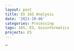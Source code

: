 ```yaml
---
layout: post
title: E5 16S Analysis
date: '2021-10-06'
categories: Processing
tags: 16S, E5, bioinformatics
projects: E5
---
```



''



